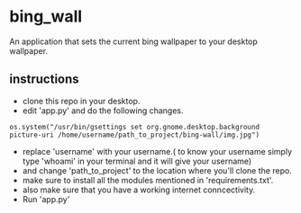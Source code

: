 # bing_wall
An application that sets the current bing wallpaper to your desktop wallpaper.

## instructions 
* clone this repo in your desktop.
* edit 'app.py' and do the following changes.

```python3
os.system("/usr/bin/gsettings set org.gnome.desktop.background picture-uri /home/username/path_to_project/bing-wall/img.jpg")
```
* replace 'username' with your username.( to know your username simply type 'whoami' in your terminal and it will give your username)
* and change 'path_to_project' to the location where you'll clone the repo.
* make sure to install all the modules mentioned in 'requirements.txt'.
* also make sure that you have a working internet conncectivity. 
* Run 'app.py'


